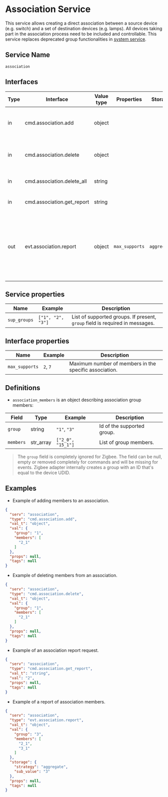 # Association Service

This service allows creating a direct association between a source device (e.g. switch) and a set of destination devices (e.g. lamps).
All devices taking part in the association process need to be included and controllable.
This service replaces deprecated group functionalities in [system service](/device_services/meta/system.md).

## Service Name

`association`

## Interfaces

| Type | Interface                  | Value type | Properties     | Storage     | Aggregation | Description                                                                                                                                                                             |
|------|----------------------------|------------|----------------|-------------|-------------|-----------------------------------------------------------------------------------------------------------------------------------------------------------------------------------------|
| in   | cmd.association.add        | object     |                |             |             | Add members to a specific association group. See [`association_members`](#definitions) for value definition.                                                                            |
| in   | cmd.association.delete     | object     |                |             |             | Remove members from an association group. See [`association_members`](#definitions) for value definition.                                                                               |
| in   | cmd.association.delete_all | string     |                |             |             | Remove all members from an association group.                                                                                                                                           |
| in   | cmd.association.get_report | string     |                |             |             | Request report of a specific association group.                                                                                                                                         |
| out  | evt.association.report     | object     | `max_supports` | `aggregate` | `group`     | Reports members of a specific association. Property `max_supports` defines how many devices can be added to this group. See [`association_members`](#definitions) for value definition. |

## Service properties

| Name         | Example           | Description                                                                  |
|--------------|-------------------|------------------------------------------------------------------------------|
| `sup_groups` | `["1", "2", "3"]` | List of supported groups. If present, `group` field is required in messages. |

## Interface properties

| Name           | Example  | Description                                            |                      
|----------------|----------|--------------------------------------------------------|
| `max_supports` | `2`, `7` | Maximum number of members in the specific association. |

## Definitions

* `association_members` is an object describing association group members:

| Field     | Type      | Example           | Description                |
|-----------|-----------|-------------------|----------------------------|
| `group`   | string    | `"1"`, `"3"`      | Id of the supported group. |
| `members` | str_array | `["2_0", "15_1"]` | List of group members.     |

> The `group` field is completely ignored for Zigbee. The field can be null, empty or removed completely for commands and will be missing for events.
> Zigbee adapter internally creates a group with an ID that's equal to the device UDID.

## Examples

* Example of adding members to an association.

```json
{
  "serv": "association",
  "type": "cmd.association.add",
  "val_t": "object",
  "val": {
    "group": "1",
    "members": [
      "2_1"
    ]
  },
  "props": null,
  "tags": null
}
```

* Example of deleting members from an association.

```json
{
  "serv": "association",
  "type": "cmd.association.delete",
  "val_t": "object",
  "val": {
    "group": "1",
    "members": [
      "2_1"
    ]
  },
  "props": null,
  "tags": null
}
```

* Example of an association report request.

```json
{
  "serv": "association",
  "type": "cmd.association.get_report",
  "val_t": "string",
  "val": "2",
  "props": null,
  "tags": null
}
```

* Example of a report of association members.

```json
{
  "serv": "association",
  "type": "evt.association.report",
  "val_t": "object",
  "val": {
    "group": "3",
    "members": [
      "2_1",
      "3_1"
    ]
  },
  "storage": {
    "strategy": "aggregate",
    "sub_value": "3"
  },
  "props": null,
  "tags": null
}
```